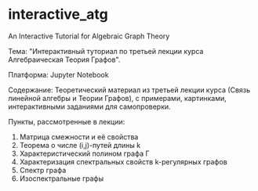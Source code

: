 # interactive_atg
An Interactive Tutorial for Algebraic Graph Theory

Тема:
"Интерактивный туториал по третьей лекции курса Алгебраическая Теория Графов".

Платформа: Jupyter Notebook

Содержание: Теоретический материал из третьей лекции курса (Связь линейной алгебры и Теории Графов), с примерами, картинками, интерактивными заданиями для самопроверки.

Пункты, рассмотренные в лекции:

1) Матрица смежности и её свойства
2) Теорема о числе (i,j)-путей длины k
3) Характеристический полином графа Г
4) Характеризация спектральных свойств k-регулярных графов
5) Спектр графа
6) Изоспектральные графы